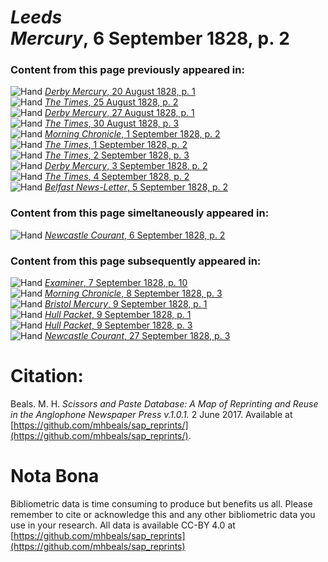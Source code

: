 # *Leeds Mercury*, 6 September 1828, p. 2  
  
### Content from this page previously appeared in:  
![Hand](http://scissorsandpaste.net/wp-content/uploads/2017/06/smallhandpointer.png) [*Derby Mercury*, 20 August 1828, p. 1](https://mhbeals.github.io/sap_html/Derby-Mercury/Derby-Mercury-20-August-1828-p-1)  
![Hand](http://scissorsandpaste.net/wp-content/uploads/2017/06/smallhandpointer.png) [*The Times*, 25 August 1828, p. 2](https://mhbeals.github.io/sap_html/The-Times/The-Times-25-August-1828-p-2)  
![Hand](http://scissorsandpaste.net/wp-content/uploads/2017/06/smallhandpointer.png) [*Derby Mercury*, 27 August 1828, p. 1](https://mhbeals.github.io/sap_html/Derby-Mercury/Derby-Mercury-27-August-1828-p-1)  
![Hand](http://scissorsandpaste.net/wp-content/uploads/2017/06/smallhandpointer.png) [*The Times*, 30 August 1828, p. 3](https://mhbeals.github.io/sap_html/The-Times/The-Times-30-August-1828-p-3)  
![Hand](http://scissorsandpaste.net/wp-content/uploads/2017/06/smallhandpointer.png) [*Morning Chronicle*, 1 September 1828, p. 2](https://mhbeals.github.io/sap_html/Morning-Chronicle/Morning-Chronicle-1-September-1828-p-2)  
![Hand](http://scissorsandpaste.net/wp-content/uploads/2017/06/smallhandpointer.png) [*The Times*, 1 September 1828, p. 2](https://mhbeals.github.io/sap_html/The-Times/The-Times-1-September-1828-p-2)  
![Hand](http://scissorsandpaste.net/wp-content/uploads/2017/06/smallhandpointer.png) [*The Times*, 2 September 1828, p. 3](https://mhbeals.github.io/sap_html/The-Times/The-Times-2-September-1828-p-3)  
![Hand](http://scissorsandpaste.net/wp-content/uploads/2017/06/smallhandpointer.png) [*Derby Mercury*, 3 September 1828, p. 2](https://mhbeals.github.io/sap_html/Derby-Mercury/Derby-Mercury-3-September-1828-p-2)  
![Hand](http://scissorsandpaste.net/wp-content/uploads/2017/06/smallhandpointer.png) [*The Times*, 4 September 1828, p. 2](https://mhbeals.github.io/sap_html/The-Times/The-Times-4-September-1828-p-2)  
![Hand](http://scissorsandpaste.net/wp-content/uploads/2017/06/smallhandpointer.png) [*Belfast News-Letter*, 5 September 1828, p. 2](https://mhbeals.github.io/sap_html/Belfast-News-Letter/Belfast-News-Letter-5-September-1828-p-2)  
  
### Content from this page simeltaneously appeared in:  
![Hand](http://scissorsandpaste.net/wp-content/uploads/2017/06/smallhandpointer.png) [*Newcastle Courant*, 6 September 1828, p. 2](https://mhbeals.github.io/sap_html/Newcastle-Courant/Newcastle-Courant-6-September-1828-p-2)  
  
### Content from this page subsequently appeared in:  
![Hand](http://scissorsandpaste.net/wp-content/uploads/2017/06/smallhandpointer.png) [*Examiner*, 7 September 1828, p. 10](https://mhbeals.github.io/sap_html/Examiner/Examiner-7-September-1828-p-10)  
![Hand](http://scissorsandpaste.net/wp-content/uploads/2017/06/smallhandpointer.png) [*Morning Chronicle*, 8 September 1828, p. 3](https://mhbeals.github.io/sap_html/Morning-Chronicle/Morning-Chronicle-8-September-1828-p-3)  
![Hand](http://scissorsandpaste.net/wp-content/uploads/2017/06/smallhandpointer.png) [*Bristol Mercury*, 9 September 1828, p. 1](https://mhbeals.github.io/sap_html/Bristol-Mercury/Bristol-Mercury-9-September-1828-p-1)  
![Hand](http://scissorsandpaste.net/wp-content/uploads/2017/06/smallhandpointer.png) [*Hull Packet*, 9 September 1828, p. 1](https://mhbeals.github.io/sap_html/Hull-Packet/Hull-Packet-9-September-1828-p-1)  
![Hand](http://scissorsandpaste.net/wp-content/uploads/2017/06/smallhandpointer.png) [*Hull Packet*, 9 September 1828, p. 3](https://mhbeals.github.io/sap_html/Hull-Packet/Hull-Packet-9-September-1828-p-3)  
![Hand](http://scissorsandpaste.net/wp-content/uploads/2017/06/smallhandpointer.png) [*Newcastle Courant*, 27 September 1828, p. 3](https://mhbeals.github.io/sap_html/Newcastle-Courant/Newcastle-Courant-27-September-1828-p-3)  


# Citation: 

Beals. M. H. *Scissors and Paste Database: A Map of Reprinting and Reuse in the Anglophone Newspaper Press v.1.0.1.* 2 June 2017. Available at [https://github.com/mhbeals/sap_reprints/](https://github.com/mhbeals/sap_reprints/). 

# Nota Bona

Bibliometric data is time consuming to produce but benefits us all. Please remember to cite or acknowledge this and any other bibliometric data you use in your research. All data is available CC-BY 4.0 at [https://github.com/mhbeals/sap_reprints](https://github.com/mhbeals/sap_reprints)